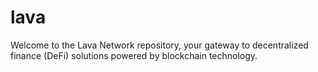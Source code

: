 # lava
Welcome to the Lava Network repository, your gateway to decentralized finance (DeFi) solutions powered by blockchain technology.
